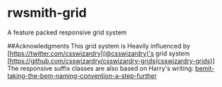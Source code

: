# rwsmith-grid
A feature packed responsive grid system 

##Acknowledgments
This grid system is Heavily influenced by [https://twitter.com/csswizardry](@csswizardry)'s
grid system [https://github.com/csswizardry/csswizardry-grids(csswizardry-grids)]  
The responsive suffix classes are also based on Harry's writing:
[bemit-taking-the-bem-naming-convention-a-step-further](http://csswizardry.com/2015/08/bemit-taking-the-bem-naming-convention-a-step-further/#responsive-suffixes)
